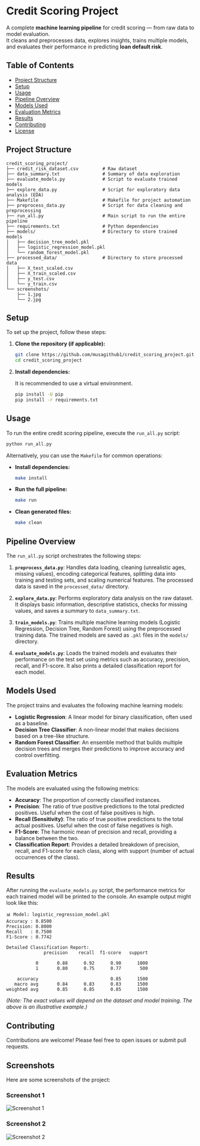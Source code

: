 # Credit Scoring Project

A complete **machine learning pipeline** for credit scoring — from raw data to model evaluation.  
It cleans and preprocesses data, explores insights, trains multiple models, and evaluates their performance in predicting **loan default risk**.

## Table of Contents
- [Project Structure](#project-structure)
- [Setup](#setup)
- [Usage](#usage)
- [Pipeline Overview](#pipeline-overview)
- [Models Used](#models-used)
- [Evaluation Metrics](#evaluation-metrics)
- [Results](#results)
- [Contributing](#contributing)
- [License](#license)




## Project Structure

```
credit_scoring_project/
├── credit_risk_dataset.csv         # Raw dataset
├── data_summary.txt                # Summary of data exploration
├── evaluate_models.py              # Script to evaluate trained models
├── explore_data.py                 # Script for exploratory data analysis (EDA)
├── Makefile                        # Makefile for project automation
├── preprocess_data.py              # Script for data cleaning and preprocessing
├── run_all.py                      # Main script to run the entire pipeline
├── requirements.txt                # Python dependencies
├── models/                         # Directory to store trained models
│   ├── decision_tree_model.pkl
│   ├── logistic_regression_model.pkl
│   └── random_forest_model.pkl
├── processed_data/                 # Directory to store processed data
│   ├── X_test_scaled.csv
│   ├── X_train_scaled.csv
│   ├── y_test.csv
│   └── y_train.csv
└── screenshots/
    ├── 1.jpg
    └── 2.jpg
```




## Setup

To set up the project, follow these steps:

1.  **Clone the repository (if applicable):**

    ```bash
    git clone https://github.com/musagithub1/credit_scoring_project.git
    cd credit_scoring_project
    ```

2.  **Install dependencies:**

    It is recommended to use a virtual environment.

    ```bash
    pip install -U pip
    pip install -r requirements.txt
    ```




## Usage

To run the entire credit scoring pipeline, execute the `run_all.py` script:

```bash
python run_all.py
```

Alternatively, you can use the `Makefile` for common operations:

-   **Install dependencies:**

    ```bash
    make install
    ```

-   **Run the full pipeline:**

    ```bash
    make run
    ```

-   **Clean generated files:**

    ```bash
    make clean
    ```




## Pipeline Overview

The `run_all.py` script orchestrates the following steps:

1.  **`preprocess_data.py`**: Handles data loading, cleaning (unrealistic ages, missing values), encoding categorical features, splitting data into training and testing sets, and scaling numerical features. The processed data is saved in the `processed_data/` directory.

2.  **`explore_data.py`**: Performs exploratory data analysis on the raw dataset. It displays basic information, descriptive statistics, checks for missing values, and saves a summary to `data_summary.txt`.

3.  **`train_models.py`**: Trains multiple machine learning models (Logistic Regression, Decision Tree, Random Forest) using the preprocessed training data. The trained models are saved as `.pkl` files in the `models/` directory.

4.  **`evaluate_models.py`**: Loads the trained models and evaluates their performance on the test set using metrics such as accuracy, precision, recall, and F1-score. It also prints a detailed classification report for each model.




## Models Used

The project trains and evaluates the following machine learning models:

-   **Logistic Regression**: A linear model for binary classification, often used as a baseline.
-   **Decision Tree Classifier**: A non-linear model that makes decisions based on a tree-like structure.
-   **Random Forest Classifier**: An ensemble method that builds multiple decision trees and merges their predictions to improve accuracy and control overfitting.




## Evaluation Metrics

The models are evaluated using the following metrics:

-   **Accuracy**: The proportion of correctly classified instances.
-   **Precision**: The ratio of true positive predictions to the total predicted positives. Useful when the cost of false positives is high.
-   **Recall (Sensitivity)**: The ratio of true positive predictions to the total actual positives. Useful when the cost of false negatives is high.
-   **F1-Score**: The harmonic mean of precision and recall, providing a balance between the two.
-   **Classification Report**: Provides a detailed breakdown of precision, recall, and F1-score for each class, along with support (number of actual occurrences of the class).




## Results

After running the `evaluate_models.py` script, the performance metrics for each trained model will be printed to the console. An example output might look like this:

```
📊 Model: logistic_regression_model.pkl
Accuracy : 0.8500
Precision: 0.8000
Recall   : 0.7500
F1-Score : 0.7742

Detailed Classification Report:
              precision    recall  f1-score   support

           0       0.88      0.92      0.90      1000
           1       0.80      0.75      0.77       500

    accuracy                           0.85      1500
   macro avg       0.84      0.83      0.83      1500
weighted avg       0.85      0.85      0.85      1500
```

*(Note: The exact values will depend on the dataset and model training. The above is an illustrative example.)*




## Contributing

Contributions are welcome! Please feel free to open issues or submit pull requests.






## Screenshots

Here are some screenshots of the project:

### Screenshot 1

![Screenshot 1](https://private-us-east-1.manuscdn.com/sessionFile/O0jP7fB5xk9a940vzgM3Ip/sandbox/Oks7jC821PUBD3aKX3DtXT-images_1755256846807_na1fn_L2hvbWUvdWJ1bnR1L2NvZGUtYWxwaGEtaW50cmVuc2hpcC9jcmVkaXRfc2NvcmluZ19wcm9qZWN0L3NjcmVlbnNob3RzLzE.jpg?Policy=eyJTdGF0ZW1lbnQiOlt7IlJlc291cmNlIjoiaHR0cHM6Ly9wcml2YXRlLXVzLWVhc3QtMS5tYW51c2Nkbi5jb20vc2Vzc2lvbkZpbGUvTzBqUDdmQjV4azlhOTQwdnpnTTNJcC9zYW5kYm94L09rczdqQzgyMVBVQkQzYUtYM0R0WFQtaW1hZ2VzXzE3NTUyNTY4NDY4MDdfbmExZm5fTDJodmJXVXZkV0oxYm5SMUwyTnZaR1V0WVd4d2FHRXRhVzUwY21WdWMyaHBjQzlqY21Wa2FYUmZjMk52Y21sdVoxOXdjbTlxWldOMEwzTmpjbVZsYm5Ob2IzUnpMekUuanBnIiwiQ29uZGl0aW9uIjp7IkRhdGVMZXNzVGhhbiI6eyJBV1M6RXBvY2hUaW1lIjoxNzk4NzYxNjAwfX19XX0_&Key-Pair-Id=K2HSFNDJXOU9YS&Signature=sRIjt-1CvFWOmDZmqIT~FNrwV7cBWI97RWFHMTvg-55pUH7CejuKlZDmOEpmTupwNVKAtGayr9v6I~6CC3-~jaFNfdy4o5-4mmwWEnAvN1OYWW9H58V3cElAZ9uI~VdWaFjz~Yz8uJQbmNvYDa8DpEup9~xtX4UPNTfX5mRS2hS98jgdQ5Ppb7pibD1i-y-5VMAB7s1edkXOgo5APCXnJr9tPGjEDLW3tfTMQMWfSoeA4vPudnTI-pBBxZs~LXpNTZHDnSeusLVhRiAYIzYXZ3pi5mNwIwcQiczQOTMpd3OimLnhoi00C7m95EWHADyGc~HA9eJMQg72c-cSViFhPg__)

### Screenshot 2

![Screenshot 2](https://private-us-east-1.manuscdn.com/sessionFile/O0jP7fB5xk9a940vzgM3Ip/sandbox/Oks7jC821PUBD3aKX3DtXT-images_1755256846808_na1fn_L2hvbWUvdWJ1bnR1L2NvZGUtYWxwaGEtaW50cmVuc2hpcC9jcmVkaXRfc2NvcmluZ19wcm9qZWN0L3NjcmVlbnNob3RzLzI.jpg?Policy=eyJTdGF0ZW1lbnQiOlt7IlJlc291cmNlIjoiaHR0cHM6Ly9wcml2YXRlLXVzLWVhc3QtMS5tYW51c2Nkbi5jb20vc2Vzc2lvbkZpbGUvTzBqUDdmQjV4azlhOTQwdnpnTTNJcC9zYW5kYm94L09rczdqQzgyMVBVQkQzYUtYM0R0WFQtaW1hZ2VzXzE3NTUyNTY4NDY4MDhfbmExZm5fTDJodmJXVXZkV0oxYm5SMUwyTnZaR1V0WVd4d2FHRXRhVzUwY21WdWMyaHBjQzlqY21Wa2FYUmZjMk52Y21sdVoxOXdjbTlxWldOMEwzTmpjbVZsYm5Ob2IzUnpMekkuanBnIiwiQ29uZGl0aW9uIjp7IkRhdGVMZXNzVGhhbiI6eyJBV1M6RXBvY2hUaW1lIjoxNzk4NzYxNjAwfX19XX0_&Key-Pair-Id=K2HSFNDJXOU9YS&Signature=gwBWAvbVo83aayCMlh6OpXh2XR-F-3Kl3OZG8gFH1JO8OexN01jiTD6x7XAIAuROY~C-JOei7locQjx6H1VftIe4mkIAQH6DsRjqNCMYvJGBkWXyArG7v1JpM4rmteK1eFMV0MxWyh1XFnSqqQqZJqnnPcNarAvtT6~8qkLpLiyGUU8n8Qgs6zW0QrJQ4NorjEEn32W7ZZ1ewiRa~bfkqL5c7CXbbZHpl2e13dYc-ZMT51TmHpJJigZTSJV-JdiZANYn5DmhzUDwzDhH6ZiMoj3IMItVnxju~I~7XRJVgrmTHftc-mRIFAhAi3KjZ1p-1xOk3q~TUx9tw3KMkDGxyQ__)




